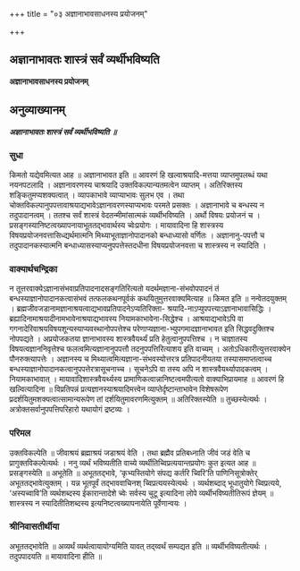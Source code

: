 +++
title = "०३ अज्ञानाभावसाधनस्य प्रयोजनम्"

+++


## अज्ञानाभावतः शास्त्रं सर्वं व्यर्थीभविष्यति

**अज्ञानाभावसाधनस्य प्रयोजनम्**

## **अनुव्याख्यानम्**

***अज्ञानाभावतः शास्त्रं सर्वं व्यर्थीभविष्यति ॥***

### **सुधा**

किमतो यद्येवमित्यत आह ॥ अज्ञानाभावत इति ॥ आवरणं हि खल्वाश्रयादि-मत्तया व्याप्तमुपलब्धं यथा नयनपटलादि । अज्ञानावरणस्य चाश्रयादि उक्तविकल्पान्यतमत्वेन व्याप्तम् । अतिरिक्तस्य शङ्कितुमप्यशक्यत्वात् । व्यापकाभावे व्याप्याभावः सुलभ एव । तथा चोक्तविकल्पानुपपत्तावाश्रयाद्यभावेऽज्ञानावरणस्याप्यभावः परमते प्रसक्तः । अज्ञानाभावे च बन्धस्य न तदुपादानत्वम् । ततश्च सर्वं शास्त्रं वेदतन्मीमांसात्मकं व्यर्थीभविष्यति । अर्थो विषयः प्रयोजनं च । प्रसङ्गस्यानिष्टत्वख्यापनायाभूततद्भावार्थस्य च्वेःप्रयोगः । मायावादिना हि शास्त्रस्य विषयप्रयोजनवत्तासिध्द्यर्थमात्मनि मिथ्याभूताज्ञानोपादानको बन्धाध्यासो वर्णितः । अज्ञानानु-पपत्तौ च तदुपादानकस्यात्मनि बन्धाध्यासस्याप्यनुपपत्तेस्तदधीना विषयप्रयोजनवत्ता च शास्त्रस्य न स्यादिति ।

### **वाक्यार्थचन्द्रिका**

न तूत्तरवाक्येऽज्ञानासंभवाप्रतिपादनादसङ्गतिरित्यतो यदर्थमज्ञाना-संभवोपपादनं तं बन्धस्याज्ञानोपादानकत्वासंभवं तत्फलकथनपूर्वकं कथयितुमुत्तरवाक्यमित्याह ॥ किमत इति ॥ नन्वेतदयुक्तम् । ब्रह्मजीवजडानामज्ञानाश्रयत्वाद्यभावप्रतिपादनेऽप्यतिरिक्ता- श्रयादि-नाऽप्युपपत्त्याऽज्ञानाभावासिद्धिः । ब्रह्यादिनामाश्रयादीनामभावेनाश्रयाद्यभावस्य नियामकाभावेना-सिद्धेश्च । आश्रयाद्यभावेऽपि वा गगनादेरिवाश्रयविषयशून्यस्याप्यवस्थानोपपत्तेश्च परेणाप्यज्ञाना-भ्युपगमादज्ञानाभावत इति सिद्धवदुक्तिश्च नोपपद्यते । अप्रयोजकतया ज्ञानाभावस्य शास्त्रवैयर्थ्यं प्रति हेतुत्वानुपपत्तिश्च । न चाज्ञातस्य विषयत्वज्ञाननिवृत्तेश्च फलत्वमित्यज्ञानानुपपत्तौ तदनुपपत्तिरित्याशय इति वाच्यम् । अतोऽधिकारीत्युत्तरवाक्येन पौनरुक्त्यापत्तेः । अज्ञानस्य च मिथ्यात्वमित्यज्ञाना-संभवस्योत्तरत्र प्रतिपादनीयतया तस्यासमाप्तत्वाच्च बन्धस्याज्ञानोपादानकत्वानुपपत्तेरत्रासूचनाच्च । सूचनेऽपि वा तस्य अपि न शास्त्रवैयर्थ्यापादकत्वम् । नियामकाभावात् । मायावादिशास्त्रवैयर्थ्यस्य प्रामाणिकत्वान्नानिष्टत्वमपीत्यतो वाक्याभिप्रायमाह ॥ आवरणं हि खल्वित्यादिना ॥ विप्रतिपन्नं प्रत्यज्ञानस्याश्रयादिमत्त्वेन व्याप्तेर्दृष्टान्ताभावेन विशेषरूपेण प्रदर्शयितुमशक्यत्वात्सामान्यरूपेण तां दर्शयितुमावरणमित्युक्तम् ॥ अतिरिक्तस्येति ॥ तुच्छस्येत्यर्थः । अत्रोक्तसर्वानुपपत्तिपरिहारो यथायोगं द्रष्टव्यः ।

### **परिमल**

उक्तविकल्पेति ॥ जीवाश्रयं ब्रह्माश्रयं जडाश्रयं वेति । तथा ब्रह्मैव प्रतिबध्नाति जीवं जडं वेति च प्रागुक्तविकल्पेत्यर्थः । ननु व्यर्थं भविष्यतीति वाच्ये व्यर्थीतिच्विप्रत्ययान्तप्रयोगः कुत इत्यत आह ॥ प्रसङ्गस्येति ॥ अभूतेति ॥ अभूततद्भावे, ‘कृभ्यस्तियोगे संपद्य कर्तरि च्विरि’ति पाणिनिसूत्रोक्तेर् अभूततद्भावेत्युक्तम् । यन्न भूतपूर्वं तद्भाववाचिनश् च्विप्रत्ययस्येत्यर्थः । व्यर्थशब्दाद् भूधातुयोगे च्विप्रत्यये, ‘अस्यच्वावि’ति व्यर्थशब्दस्य ईकारान्तादेशे च्वेः सर्वस्य चुटू इत्यादिना लोपे व्यर्थीभविष्यतीतिरूपं ज्ञेयम् ॥ शास्त्रस्य न स्यादितीतिशब्दस्य इत्यनिष्टत्वख्यापनायेति पूर्वेणान्वयः ।

### **श्रीनिवासतीर्थीया**

अभूततद्भावेति ॥ अव्यर्थं व्यर्थत्वायायोग्यमिति यावत् तद्य्वर्थं सम्पद्यत इति ॥ व्यर्थीभविष्यतीत्यर्थः । तदुपपादयति ॥ मायावादिना हीति ॥

